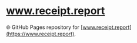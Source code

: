 # www.receipt.report  

🌐 GitHub Pages repository for [www.receipt.report](https://www.receipt.report).  
